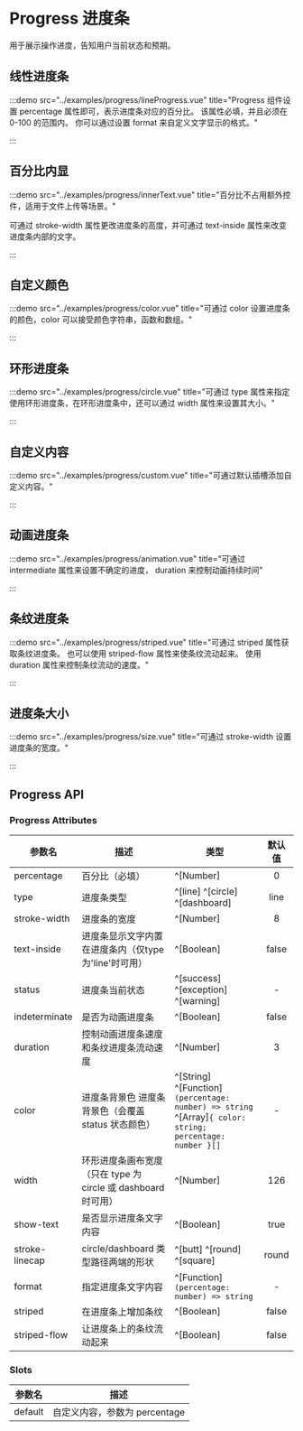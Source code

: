 # Progress 进度条

用于展示操作进度，告知用户当前状态和预期。

## 线性进度条

:::demo src="../examples/progress/lineProgress.vue" title="Progress 组件设置 percentage 属性即可，表示进度条对应的百分比。 该属性必填，并且必须在 0-100 的范围内。 你可以通过设置 format 来自定义文字显示的格式。"

:::

## 百分比内显

:::demo src="../examples/progress/innerText.vue" title="百分比不占用额外控件，适用于文件上传等场景。"

可通过 stroke-width 属性更改进度条的高度，并可通过 text-inside 属性来改变进度条内部的文字。

:::

## 自定义颜色

:::demo src="../examples/progress/color.vue" title="可通过 color 设置进度条的颜色，color 可以接受颜色字符串，函数和数组。"

:::

## 环形进度条

:::demo src="../examples/progress/circle.vue" title="可通过 type 属性来指定使用环形进度条，在环形进度条中，还可以通过 width 属性来设置其大小。"

:::

## 自定义内容

:::demo src="../examples/progress/custom.vue" title="可通过默认插槽添加自定义内容。"

:::

## 动画进度条

:::demo src="../examples/progress/animation.vue" title="可通过 intermediate 属性来设置不确定的进度， duration 来控制动画持续时间"

:::

## 条纹进度条

:::demo src="../examples/progress/striped.vue" title="可通过 striped 属性获取条纹进度条。 也可以使用 striped-flow 属性来使条纹流动起来。 使用 duration 属性来控制条纹流动的速度。"

:::

## 进度条大小

:::demo src="../examples/progress/size.vue" title="可通过 stroke-width 设置进度条的宽度。"

:::

## Progress API

### Progress Attributes

| 参数名 | 描述 | 类型 | 默认值 |
| ------ | ---- | ---- | :----: |
| percentage | 百分比（必填） | ^[Number] | 0 |
| type | 进度条类型 | ^[line] ^[circle] ^[dashboard] | line |
| stroke-width | 进度条的宽度 | ^[Number] | 8 |
| text-inside | 进度条显示文字内置在进度条内（仅type为'line'时可用） | ^[Boolean] | false |
| status | 进度条当前状态 | ^[success] ^[exception] ^[warning] | - |
| indeterminate | 是否为动画进度条 | ^[Boolean] | false |
| duration | 控制动画进度条速度和条纹进度条流动速度 | ^[Number] | 3 |
| color | 进度条背景色 进度条背景色（会覆盖 status 状态颜色） | ^[String] ^[Function]`(percentage: number) => string` ^[Array]`{ color: string; percentage: number }[]`  | - |
| width | 环形进度条画布宽度（只在 type 为 circle 或 dashboard 时可用） | ^[Number] | 126 |
| show-text | 是否显示进度条文字内容 | ^[Boolean] | true |
| stroke-linecap | circle/dashboard 类型路径两端的形状 | ^[butt] ^[round] ^[square] | round |
| format | 指定进度条文字内容 | ^[Function]`(percentage: number) => string` | - |
| striped | 在进度条上增加条纹 | ^[Boolean] | false |
| striped-flow | 让进度条上的条纹流动起来 | ^[Boolean] | false |

### Slots

| 参数名 | 描述 |
| ------ | ---- |
| default | 自定义内容，参数为 percentage | - |
